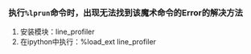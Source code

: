 ### 执行`%lprun`命令时，出现无法找到该魔术命令的Error的解决方法
1. 安装模块：line_profiler
2. 在ipython中执行：%load_ext line_profiler
